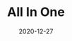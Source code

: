 ---
layout: category-post
title: All In One
date: 2020-12-27
categories: harga
featured: true
keyword:
    - Konsultasi perpajakan
    - seluruh layanan di direktori perpajakan
    - tax planning
    - tax review
summary: Anda tidak perlu memikirkan masalah pajaknya
---